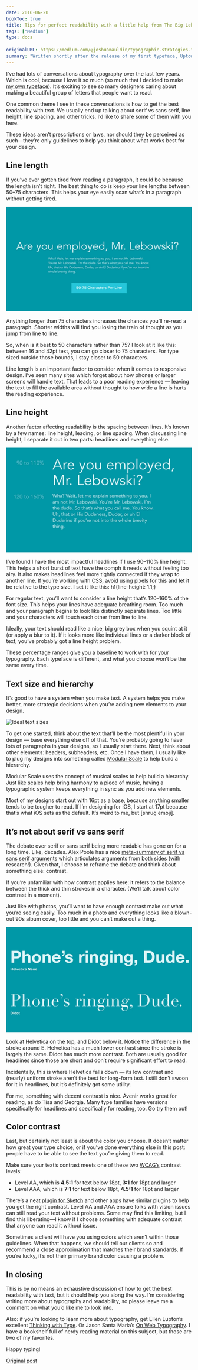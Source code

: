```yaml
---
date: 2016-06-20
bookToc: true
title: Tips for perfect readability with a little help from The Big Lebowski
tags: ["Medium"]
type: docs

originalURL: https://medium.com/@joshuamauldin/typographic-strategies-for-great-readability-also-a-lot-of-quotes-from-the-big-lebowski-7b8e31dafbda
summary: "Written shortly after the release of my first typeface, Uptown Sans. I ended up giving a talk on this at GIANTConf in Charleston, SC."
---
```



I’ve had lots of conversations about typography over the last few years. Which is cool, because I love it so much (so much that I decided to make [my own typeface](http://uptownsans.com/)). It’s exciting to see so many designers caring about making a beautiful group of letters that people want to read.

One common theme I see in these conversations is how to get the best readability with text. We usually end up talking about serif vs sans serif, line height, line spacing, and other tricks. I’d like to share some of them with you here.

These ideas aren’t prescriptions or laws, nor should they be perceived as such—they’re only guidelines to help you think about what works best for your design.

## Line length

If you’ve ever gotten tired from reading a paragraph, it could be because the length isn’t right. The best thing to do is keep your line lengths between 50–75 characters. This helps your eye easily scan what’s in a paragraph without getting tired.

![Ideal line length](type-4.webp)

Anything longer than 75 characters increases the chances you’ll re-read a paragraph. Shorter widths will find you losing the train of thought as you jump from line to line.

So, when is it best to 50 characters rather than 75? I look at it like this: between 16 and 42pt text, you can go closer to 75 characters. For type sized outside those bounds, I stay closer to 50 characters.

Line length is an important factor to consider when it comes to responsive design. I’ve seen many sites which forget about how phones or larger screens will handle text. That leads to a poor reading experience — leaving the text to fill the available area without thought to how wide a line is hurts the reading experience.

## Line height

Another factor affecting readability is the spacing between lines. It’s known by a few names: line height, leading, or line spacing. When discussing line height, I separate it out in two parts: headlines and everything else.

![Ideal line height](type-2.webp)

I’ve found I have the most impactful headlines if I use 90–110% line height. This helps a short burst of text have the oomph it needs without feeling too airy. It also makes headlines feel more tightly connected if they wrap to another line. If you’re working with CSS, avoid using pixels for this and let it be relative to the type size. I set it like this: h1{line-height: 1.1;}

For regular text, you’ll want to consider a line height that’s 120–160% of the font size. This helps your lines have adequate breathing room. Too much and your paragraph begins to look like distinctly separate lines. Too little and your characters will touch each other from line to line.

Ideally, your text should read like a nice, big grey box when you squint at it (or apply a blur to it). If it looks more like individual lines or a darker block of text, you’ve probably got a line height problem.

These percentage ranges give you a baseline to work with for your typography. Each typeface is different, and what you choose won’t be the same every time.

## Text size and hierarchy

It’s good to have a system when you make text. A system helps you make better, more strategic decisions when you’re adding new elements to your design.

![Ideal text sizes](type-3.png)

To get one started, think about the text that’ll be the most plentiful in your design — base everything else off of that. You’re probably going to have lots of paragraphs in your designs, so I usually start there. Next, think about other elements: headers, subheaders, etc. Once I have them, I usually like to plug my designs into something called [Modular Scale](http://modularscale.com/) to help build a hierarchy.

Modular Scale uses the concept of musical scales to help build a hierarchy. Just like scales help bring harmony to a piece of music, having a typographic system keeps everything in sync as you add new elements.

Most of my designs start out with 16pt as a base, because anything smaller tends to be tougher to read. If I’m designing for iOS, I start at 17pt because that’s what iOS sets as the default. It’s weird to me, but [shrug emoji].

## It’s not about serif vs sans serif

The debate over serif or sans serif being more readable has gone on for a long time. Like, decades. Alex Poole has a nice [meta-summary of serif vs sans serif arguments](http://alexpoole.info/blog/which-are-more-legible-serif-or-sans-serif-typefaces/) which articulates arguments from both sides (with research!). Given that, I choose to reframe the debate and think about something else: contrast.

If you’re unfamiliar with how contrast applies here: it refers to the balance between the thick and thin strokes in a character. (We’ll talk about color contrast in a moment).

Just like with photos, you’ll want to have enough contrast make out what you’re seeing easily. Too much in a photo and everything looks like a blown-out 90s album cover, too little and you can’t make out a thing.

![Serif? Or sans?](type-1.webp)

Look at Helvetica on the top, and Didot below it. Notice the difference in the stroke around E. Helvetica has a much lower contrast since the stroke is largely the same. Didot has much more contrast. Both are usually good for headlines since those are short and don’t require significant effort to read.

Incidentally, this is where Helvetica falls down — its low contrast and (nearly) uniform stroke aren’t the best for long-form text. I still don’t swoon for it in headlines, but it’s definitely got some utility.

For me, something with decent contrast is nice. Avenir works great for reading, as do Tisa and Georgia. Many type families have versions specifically for headlines and specifically for reading, too. Go try them out!

## Color contrast

Last, but certainly not least is about the color you choose. It doesn’t matter how great your type choice, or if you’ve done everything else in this post: people have to be able to see the text you’re giving them to read.

Make sure your text’s contrast meets one of these two [WCAG’s](http://www.w3.org/TR/2008/REC-WCAG20-20081211/#visual-audio-contrast-contrast) contrast levels:

- Level AA, which is **4.5:1** for text below 18pt, **3:1** for 18pt and larger
- Level AAA, which is **7:1** for text below 18pt, **4.5:1** for 18pt and larger

There’s a neat [plugin for Sketch](https://github.com/getflourish/Sketch-Color-Contrast-Analyser) and other apps have similar plugins to help you get the right contrast. Level AA and AAA ensure folks with vision issues can still read your text without problems. Some may find this limiting, but I find this liberating—I know if I choose something with adequate contrast that anyone can read it without issue.

Sometimes a client will have you using colors which aren’t within those guidelines. When that happens, we should tell our clients so and recommend a close approximation that matches their brand standards. If you’re lucky, it’s not their primary brand color causing a problem.

## In closing

This is by no means an exhaustive discussion of how to get the best readability with text, but it should help you along the way. I’m considering writing more about typography and readability, so please leave me a comment on what you’d like me to look into.

Also: if you’re looking to learn more about typography, get Ellen Lupton’s excellent [Thinking with Type](https://www.amazon.com/Thinking-Type-2nd-revised-expanded/dp/1568989695/ref=sr_1_1?ie=UTF8&qid=1469045558&sr=8-1&keywords=thinking+with+type). Or Jason Santa Maria’s [On Web Typography](https://abookapart.com/products/on-web-typography). I have a bookshelf full of nerdy reading material on this subject, but those are two of my favorites.

Happy typing!


[Original post](https://medium.com/@joshuamauldin/typographic-strategies-for-great-readability-also-a-lot-of-quotes-from-the-big-lebowski-7b8e31dafbda)
